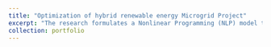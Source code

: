 ```yaml
---
title: "Optimization of hybrid renewable energy Microgrid Project"
excerpt: "The research formulates a Nonlinear Programming (NLP) model to optimize the microgrid's performance. <br/><img src='/images/Microgrid.PNG'>"
collection: portfolio
---
```


